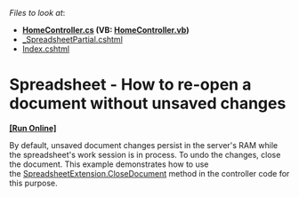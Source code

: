 <!-- default file list -->
*Files to look at*:

* **[HomeController.cs](./CS/T449201/Controllers/HomeController.cs) (VB: [HomeController.vb](./VB/T449201/Controllers/HomeController.vb))**
* [_SpreadsheetPartial.cshtml](./CS/T449201/Views/Home/_SpreadsheetPartial.cshtml)
* [Index.cshtml](./CS/T449201/Views/Home/Index.cshtml)
<!-- default file list end -->
# Spreadsheet - How to re-open a document without unsaved changes  
<!-- run online -->
**[[Run Online]](https://codecentral.devexpress.com/t449201)**
<!-- run online end -->


<p>By default, unsaved document changes persist in the server's RAM while the spreadsheet's work session is in process. To undo the changes, close the document. This example demonstrates how to use the <a href="https://documentation.devexpress.com/#AspNet/DevExpressWebMvcSpreadsheetExtension_CloseDocumenttopic">SpreadsheetExtension.CloseDocument</a> method in the controller code for this purpose.</p>

<br/>



